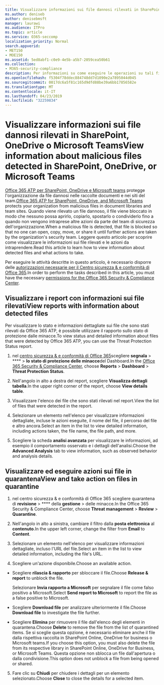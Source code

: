 ```yaml
---
title: Visualizzare informazioni sui file dannosi rilevati in SharePoint, OneDrive o Microsoft Teams
ms.author: deniseb
author: denisebmsft
manager: laurawi
ms.audience: ITPro
ms.topic: article
ms.service: O365-seccomp
localization_priority: Normal
search.appverid:
- MET150
- MOE150
ms.assetid: 5ed8abf1-c0e9-4e5b-a5b7-2059cea50b61
ms.collection:
- M365-security-compliance
description: Per informazioni su come eseguire le operazioni su tali file, vedere l'articolo relativo alla visualizzazione dei file dannosi rilevati in SharePoint, OneDrive o teams.
ms.openlocfilehash: f5304f78ddec884748dd7d1090e2a7895044d045
ms.sourcegitcommit: 0017dc6a5f81c165d9dfd88be39a6bb17856582e
ms.translationtype: MT
ms.contentlocale: it-IT
ms.lasthandoff: 04/23/2019
ms.locfileid: "32259834"
---
```

# <a name="view-information-about-malicious-files-detected-in-sharepoint-onedrive-or-microsoft-teams"></a><span data-ttu-id="21f0d-103">Visualizzare informazioni sui file dannosi rilevati in SharePoint, OneDrive o Microsoft Teams</span><span class="sxs-lookup"><span data-stu-id="21f0d-103">View information about malicious files detected in SharePoint, OneDrive, or Microsoft Teams</span></span>

<span data-ttu-id="21f0d-104">[Office 365 ATP per SharePoint, OneDrive e Microsoft teams](atp-for-spo-odb-and-teams.md) protegge l'organizzazione da file dannosi nelle raccolte documenti e nei siti del team.</span><span class="sxs-lookup"><span data-stu-id="21f0d-104">[Office 365 ATP for SharePoint, OneDrive, and Microsoft Teams](atp-for-spo-odb-and-teams.md) protects your organization from malicious files in document libraries and team sites.</span></span> <span data-ttu-id="21f0d-105">Quando viene rilevato un file dannoso, il file viene bloccato in modo che nessuno possa aprirlo, copiarlo, spostarlo o condividerlo fino a quando non vengono intraprese altre azioni da parte del team di sicurezza dell'organizzazione.</span><span class="sxs-lookup"><span data-stu-id="21f0d-105">When a malicious file is detected, that file is blocked so that no one can open, copy, move, or share it until further actions are taken by the organization's security team.</span></span> <span data-ttu-id="21f0d-106">Leggere questo articolo per scoprire come visualizzare le informazioni sui file rilevati e le azioni da intraprendere.</span><span class="sxs-lookup"><span data-stu-id="21f0d-106">Read this article to learn how to view information about detected files and what actions to take.</span></span> 

<span data-ttu-id="21f0d-107">Per eseguire le attività descritte in questo articolo, è necessario disporre delle [autorizzazioni necessarie per il Centro sicurezza &amp; e conformità di Office 365](permissions-in-the-security-and-compliance-center.md).</span><span class="sxs-lookup"><span data-stu-id="21f0d-107">In order to perform the tasks described in this article, you must have the necessary [permissions for the Office 365 Security &amp; Compliance Center](permissions-in-the-security-and-compliance-center.md).</span></span> 
  
## <a name="view-reports-with-information-about-detected-files"></a><span data-ttu-id="21f0d-108">Visualizzare i report con informazioni sui file rilevati</span><span class="sxs-lookup"><span data-stu-id="21f0d-108">View reports with information about detected files</span></span>

<span data-ttu-id="21f0d-109">Per visualizzare lo stato e informazioni dettagliate sui file che sono stati rilevati da Office 365 ATP, è possibile utilizzare il rapporto sullo stato di protezione dalle minacce.</span><span class="sxs-lookup"><span data-stu-id="21f0d-109">To view status and detailed information about files that were detected by Office 365 ATP, you can use the Threat Protection Status report.</span></span>
  
1. <span data-ttu-id="21f0d-110">nel [centro sicurezza &amp; e conformità di Office 365](https://protection.office.com)scegliere **segnala** \> \*\*\*\* \> **lo stato di protezione delle minacce**del Dashboard.</span><span class="sxs-lookup"><span data-stu-id="21f0d-110">In the [Office 365 Security &amp; Compliance Center](https://protection.office.com), choose **Reports** \> **Dashboard** \> **Threat Protection Status**.</span></span>
    
2. <span data-ttu-id="21f0d-111">Nell'angolo in alto a destra del report, scegliere **Visualizza dettagli tabella**.</span><span class="sxs-lookup"><span data-stu-id="21f0d-111">In the upper right corner of the report, choose **View details table**.</span></span>
    
3. <span data-ttu-id="21f0d-112">Visualizzare l'elenco dei file che sono stati rilevati nel report.</span><span class="sxs-lookup"><span data-stu-id="21f0d-112">View the list of files that were detected in the report.</span></span>
    
4. <span data-ttu-id="21f0d-113">Selezionare un elemento nell'elenco per visualizzare informazioni dettagliate, incluse le azioni eseguite, il nome del file, il percorso del file e altro ancora.</span><span class="sxs-lookup"><span data-stu-id="21f0d-113">Select an item in the list to view detailed information, including actions taken, the file name, the file path, and more.</span></span>
    
5. <span data-ttu-id="21f0d-114">Scegliere la scheda **analisi avanzata** per visualizzare le informazioni, ad esempio il comportamento osservato e i dettagli dell'analisi.</span><span class="sxs-lookup"><span data-stu-id="21f0d-114">Choose the **Advanced Analysis** tab to view information, such as observed behavior and analysis details.</span></span> 
  
## <a name="view-and-take-action-on-files-in-quarantine"></a><span data-ttu-id="21f0d-115">Visualizzare ed eseguire azioni sui file in quarantena</span><span class="sxs-lookup"><span data-stu-id="21f0d-115">View and take action on files in quarantine</span></span>

1. <span data-ttu-id="21f0d-116">nel centro sicurezza &amp; e conformità di Office 365 scegliere quarantena di **revisione** \> \*\*\*\* della **gestione** \> delle minacce.</span><span class="sxs-lookup"><span data-stu-id="21f0d-116">In the Office 365 Security &amp; Compliance Center, choose **Threat management** \> **Review** \> **Quarantine**.</span></span>
    
2. <span data-ttu-id="21f0d-117">Nell'angolo in alto a sinistra, cambiare il filtro dalla **posta elettronica** al **contenuto**.</span><span class="sxs-lookup"><span data-stu-id="21f0d-117">In the upper left corner, change the filter from **Email** to **Content**.</span></span>
    
3. <span data-ttu-id="21f0d-118">Selezionare un elemento nell'elenco per visualizzare informazioni dettagliate, incluso l'URL del file.</span><span class="sxs-lookup"><span data-stu-id="21f0d-118">Select an item in the list to view detailed information, including the file's URL.</span></span>
    
4. <span data-ttu-id="21f0d-119">Scegliere un'azione disponibile.</span><span class="sxs-lookup"><span data-stu-id="21f0d-119">Choose an available action.</span></span>
    
  - <span data-ttu-id="21f0d-120">Scegliere **rilascia &amp; rapporto** per sbloccare il file.</span><span class="sxs-lookup"><span data-stu-id="21f0d-120">Choose **Release &amp; report** to unblock the file.</span></span> 
    
    <span data-ttu-id="21f0d-121">Selezionare **Invia rapporto a Microsoft** per segnalare il file come falso positivo a Microsoft.</span><span class="sxs-lookup"><span data-stu-id="21f0d-121">Select **Send report to Microsoft** to report the file as a false positive to Microsoft.</span></span> 
    
  - <span data-ttu-id="21f0d-122">Scegliere **Download file** per analizzare ulteriormente il file.</span><span class="sxs-lookup"><span data-stu-id="21f0d-122">Choose **Download file** to investigate the file further.</span></span> 
    
  - <span data-ttu-id="21f0d-123">Scegliere **Elimina** per rimuovere il file dall'elenco degli elementi in quarantena.</span><span class="sxs-lookup"><span data-stu-id="21f0d-123">Choose **Delete** to remove the file from the list of quarantined items.</span></span> <span data-ttu-id="21f0d-124">Se si sceglie questa opzione, è necessario eliminare anche il file dalla rispettiva raccolta in SharePoint Online, OneDrive for business o Microsoft teams.</span><span class="sxs-lookup"><span data-stu-id="21f0d-124">If you choose this option, you must also delete the file from its respective library in SharePoint Online, OneDrive for Business, or Microsoft Teams.</span></span> <span data-ttu-id="21f0d-125">Questa opzione non sblocca un file dall'apertura o dalla condivisione.</span><span class="sxs-lookup"><span data-stu-id="21f0d-125">This option does not unblock a file from being opened or shared.</span></span> 
    
5. <span data-ttu-id="21f0d-126">Fare clic su **Chiudi** per chiudere i dettagli per un elemento selezionato.</span><span class="sxs-lookup"><span data-stu-id="21f0d-126">Choose **Close** to close the details for a selected item.</span></span> 
  
  

